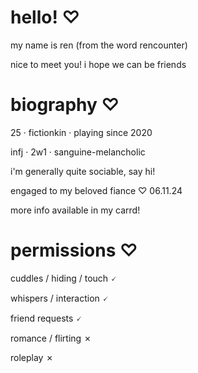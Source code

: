 # hello! ♡

my name is ren (from the word rencounter)

nice to meet you! i hope we can be friends

# biography ♡

25 · fictionkin · playing since 2020

infj · 2w1 · sanguine-melancholic

i'm generally quite sociable, say hi!

engaged to my beloved fiance ♡ 06.11.24

more info available in my carrd!

# permissions ♡

cuddles / hiding / touch 🗸

whispers / interaction 🗸

friend requests 🗸

romance / flirting ✗

roleplay ✗
